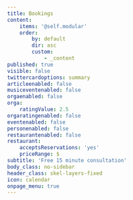 ```yaml
---
title: Bookings
content:
    items: '@self.modular'
    order:
        by: default
        dir: asc
        custom:
            - _content
published: true
visible: false
twittercardoptions: summary
articleenabled: false
musiceventenabled: false
orgaenabled: false
orga:
    ratingValue: 2.5
orgaratingenabled: false
eventenabled: false
personenabled: false
restaurantenabled: false
restaurant:
    acceptsReservations: 'yes'
    priceRange: $
subtitle: 'Free 15 minute consultation'
body_class: no-sidebar
header_class: skel-layers-fixed
icon: calendar
onpage_menu: true
---
```


